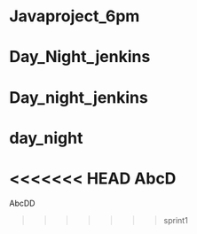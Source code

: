 # Javaproject_6pm
# Day_Night_jenkins
# Day_night_jenkins
# day_night
<<<<<<< HEAD
AbcD
=======
AbcDD
>>>>>>> sprint1
